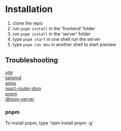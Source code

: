 # Installation

1. clone the repo
1. run `pnpm install` in the 'frontend' folder
1. run `pnpm install` in the 'server' folder
1. type `pnpm start` in one shell run the server
1. type `pnpm run dev` in another shell to start preview

## Troubleshooting

[vite](https://vitejs.dev/guide/#scaffolding-your-first-vite-project)  
[tailwind](https://tailwindcss.com/docs/installation)  
[axios](https://axios-http.com/docs/intro)  
[react-router-dom](https://www.npmjs.com/package/react-router-dom)  
[pnpm](https://pnpm.io/motivation)  
[dbjson-server](https://github.com/typicode/json-server)

### pnpm

To install pnpm, type 'npm install pnpm -g'